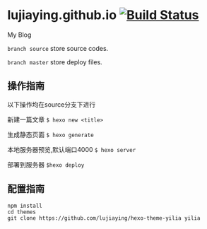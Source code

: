 # lujiaying.github.io [![Build Status](https://travis-ci.org/lujiaying/lujiaying.github.io.svg?branch=master)](https://travis-ci.org/lujiaying/lujiaying.github.io)
My Blog

```branch source``` store source codes.

```branch master``` store deploy files.

## 操作指南
以下操作均在source分支下进行

新建一篇文章
`$ hexo new <title>`

生成静态页面
`$ hexo generate`

本地服务器预览,默认端口4000
`$ hexo server`

部署到服务器
`$hexo deploy`

## 配置指南
```
npm install
cd themes
git clone https://github.com/lujiaying/hexo-theme-yilia yilia
```
